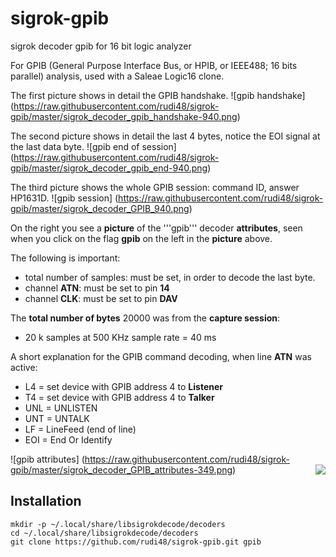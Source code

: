 # sigrok-gpib
sigrok decoder gpib for 16 bit logic analyzer

For GPIB (General Purpose Interface Bus, or HPIB, or IEEE488; 16 bits parallel) analysis, used with a Saleae Logic16 clone.

The first picture shows in detail the GPIB handshake. 
![gpib handshake] (https://raw.githubusercontent.com/rudi48/sigrok-gpib/master/sigrok_decoder_gpib_handshake-940.png)

The second picture shows in detail the last 4 bytes, notice the EOI signal at the last data byte.
![gpib end of session] (https://raw.githubusercontent.com/rudi48/sigrok-gpib/master/sigrok_decoder_gpib_end-940.png)

The third picture shows the whole GPIB session: command ID, answer HP1631D. 
![gpib session] (https://raw.githubusercontent.com/rudi48/sigrok-gpib/master/sigrok_decoder_GPIB_940.png)

On the right you see a __picture__ of the '''gpib''' decoder __attributes__, seen when you click on the flag __gpib__ on the left in the __picture__ above.

The following is important:
 * total number of samples: must be set, in order to decode the last byte.
 * channel __ATN__: must be set to pin __14__
 * channel __CLK__: must be set to pin __DAV__

The __total number of bytes__ 20000 was from the __capture session__:
 * 20 k samples at 500 KHz sample rate = 40 ms

A short explanation for the GPIB command decoding, when line __ATN__ was active:
 * L4 = set device with GPIB address 4 to __Listener__
 * T4 = set device with GPIB address 4 to __Talker__
 * UNL = UNLISTEN
 * UNT = UNTALK
 * LF = LineFeed (end of line)
 * EOI = End Or Identify
  
 ![gpib attributes] (https://raw.githubusercontent.com/rudi48/sigrok-gpib/master/sigrok_decoder_GPIB_attributes-349.png)
<img align="right" src="sigrok-gpib/sigrok_decoder_GPIB_attributes-349.png ">
  


Installation
------------
```
mkdir -p ~/.local/share/libsigrokdecode/decoders
cd ~/.local/share/libsigrokdecode/decoders
git clone https://github.com/rudi48/sigrok-gpib.git gpib
```
